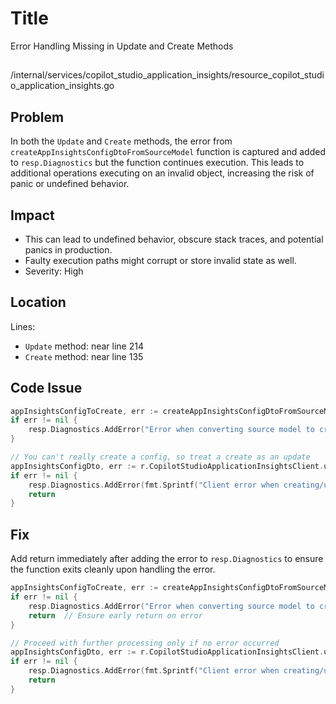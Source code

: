 # Title

Error Handling Missing in Update and Create Methods

##

/internal/services/copilot_studio_application_insights/resource_copilot_studio_application_insights.go

## Problem

In both the `Update` and `Create` methods, the error from `createAppInsightsConfigDtoFromSourceModel` function is captured and added to `resp.Diagnostics` but the function continues execution. This leads to additional operations executing on an invalid object, increasing the risk of panic or undefined behavior.

## Impact

- This can lead to undefined behavior, obscure stack traces, and potential panics in production.
- Faulty execution paths might corrupt or store invalid state as well.
- Severity: High

## Location

Lines:
- `Update` method: near line 214
- `Create` method: near line 135

## Code Issue

```go
appInsightsConfigToCreate, err := createAppInsightsConfigDtoFromSourceModel(*plan)
if err != nil {
    resp.Diagnostics.AddError("Error when converting source model to create Copilot Studio Application Insights configuration dto", err.Error())
}

// You can't really create a config, so treat a create as an update
appInsightsConfigDto, err := r.CopilotStudioApplicationInsightsClient.updateCopilotStudioAppInsightsConfiguration(ctx, *appInsightsConfigToCreate, plan.BotId.ValueString())
if err != nil {
    resp.Diagnostics.AddError(fmt.Sprintf("Client error when creating/updating %s", r.FullTypeName()), err.Error())
    return
}
```

## Fix

Add return immediately after adding the error to `resp.Diagnostics` to ensure the function exits cleanly upon handling the error.

```go
appInsightsConfigToCreate, err := createAppInsightsConfigDtoFromSourceModel(*plan)
if err != nil {
    resp.Diagnostics.AddError("Error when converting source model to create Copilot Studio Application Insights configuration dto", err.Error())
    return  // Ensure early return on error
}

// Proceed with further processing only if no error occurred
appInsightsConfigDto, err := r.CopilotStudioApplicationInsightsClient.updateCopilotStudioAppInsightsConfiguration(ctx, *appInsightsConfigToCreate, plan.BotId.ValueString())
if err != nil {
    resp.Diagnostics.AddError(fmt.Sprintf("Client error when creating/updating %s", r.FullTypeName()), err.Error())
    return
}
```
